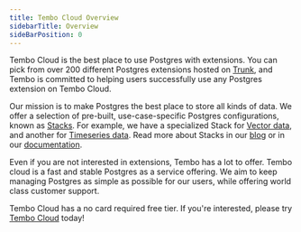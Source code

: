 ```yaml
---
title: Tembo Cloud Overview
sidebarTitle: Overview
sideBarPosition: 0
---
```


Tembo Cloud is the best place to use Postgres with extensions. You can pick from over 200 different Postgres extensions hosted on [Trunk](https://pgt.dev), and Tembo is committed to helping users successfully use any Postgres extension on Tembo Cloud.

Our mission is to make Postgres the best place to store all kinds of data. We offer a selection of pre-built, use-case-specific Postgres configurations, known as [Stacks](/docs/product/stacks/intro-to-stacks). For example, we have a specialized Stack for [Vector data](/docs/product/stacks/ai/vectordb), and another for [Timeseries data](/docs/product/stacks/analytical/timeseries). Read more about Stacks in our [blog](/blog/tembo-stacks-intro) or in our [documentation](/docs/product/stacks/intro-to-stacks).

Even if you are not interested in extensions, Tembo has a lot to offer. Tembo cloud is a fast and stable Postgres as a service offering. We aim to keep managing Postgres as simple as possible for our users, while offering world class customer support.

Tembo Cloud has a no card required free tier. If you're interested, please try [Tembo Cloud](https://cloud.tembo.io) today!

